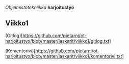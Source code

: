 *Ohjelmistotekniikka* **harjoitustyö**

## Viikko1

(Gitlog)[https://github.com/pietarni/ot-harjoitustyo/blob/master/laskarit/viikko1/gitlog.txt]

(Komentorivi)[https://github.com/pietarni/ot-harjoitustyo/blob/master/laskarit/viikko1/komentorivi.txt]
